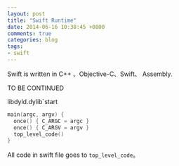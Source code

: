 ```yaml
---
layout: post
title: "Swift Runtime"
date: 2014-06-16 10:38:45 +0800
comments: true
categories: blog
tags:
- swift
---
```



Swift is written in C++ 、Objective-C、Swift、 Assembly.

TO BE CONTINUED

libdyld.dylib`start

```c
main(argc, argv) {
  once() { C_ARGC = argc }
  once() { C_ARGV = argv }
  top_level_code()
}
```

All code in swift file goes to ``top_level_code``。
